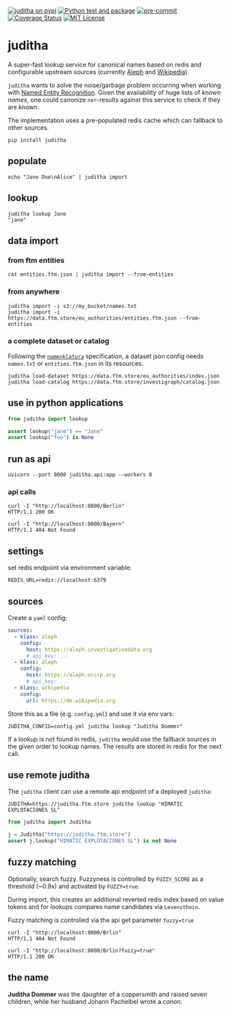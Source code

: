 [![juditha on pypi](https://img.shields.io/pypi/v/juditha)](https://pypi.org/project/juditha/) [![Python test and package](https://github.com/investigativedata/juditha/actions/workflows/python.yml/badge.svg)](https://github.com/investigativedata/juditha/actions/workflows/python.yml) [![pre-commit](https://img.shields.io/badge/pre--commit-enabled-brightgreen?logo=pre-commit)](https://github.com/pre-commit/pre-commit) [![Coverage Status](https://coveralls.io/repos/github/investigativedata/juditha/badge.svg?branch=main)](https://coveralls.io/github/investigativedata/juditha?branch=main) [![MIT License](https://img.shields.io/pypi/l/juditha)](./LICENSE)

# juditha

A super-fast lookup service for canonical names based on redis and configurable upstream sources (currently [Aleph](https://docs.aleph.occrp.org/) and [Wikipedia](https://www.wikipedia.org/)).

`juditha` wants to solve the noise/garbage problem occurring when working with [Named Entity Recognition](https://en.wikipedia.org/wiki/Named-entity_recognition). Given the availability of huge lists of *known names*, one could canonize `ner`-results against this service to check if they are known.

The implementation uses a pre-populated redis cache which can fallback to other sources.

    pip install juditha

## populate

    echo "Jane Doe\nAlice" | juditha import

## lookup

    juditha lookup Jane
    "jane"

## data import

### from ftm entities

    cat entities.ftm.json | juditha import --from-entities

### from anywhere

    juditha import -i s3://my_bucket/names.txt
    juditha import -i https://data.ftm.store/eu_authorities/entities.ftm.json --from-entities

### a complete dataset or catalog

Following the [`nomenklatura`](https://github.com/opensanctions/nomenklatura) specification, a dataset json config needs `names.txt` or `entities.ftm.json` in its resources.

    juditha load-dataset https://data.ftm.store/eu_authorities/index.json
    juditha load-catalog https://data.ftm.store/investigraph/catalog.json

## use in python applications

```python
from juditha import lookup

assert lookup("jane") == "Jane"
assert lookup("foo") is None
```

## run as api

    uvicorn --port 8000 juditha.api:app --workers 8

### api calls

    curl -I "http://localhost:8000/Berlin"
    HTTP/1.1 200 OK

    curl -I "http://localhost:8000/Bayern"
    HTTP/1.1 404 Not Found

## settings

set redis endpoint via environment variable:

    REDIS_URL=redis://localhost:6379

## sources

Create a `yaml` config:

```yaml
sources:
  - klass: aleph
    config:
      host: https://aleph.investigativedata.org
      # api_key: ...
  - klass: aleph
    config:
      host: https://aleph.occrp.org
      # api_key: ...
  - klass: wikipedia
    config:
      url: https://de.wikipedia.org
```

Store this as a file (e.g. `config.yml`) and use it via env vars:

    JUDITHA_CONFIG=config.yml juditha lookup "Juditha Dommer"

If a lookup is not found in redis, `juditha` would use the fallback sources in the given order to lookup names. The results are stored in redis for the next call.

## use remote juditha

The `juditha` client can use a remote api endpoint of a deployed `juditha`:

    JUDITHA=https://juditha.ftm.store juditha lookup "HIMATIC EXPLOTACIONES SL"

```python
from juditha import Juditha

j = Juditha("https://juditha.ftm.store")
assert j.lookup("HIMATIC EXPLOTACIONES SL") is not None
```

## fuzzy matching

Optionally, search fuzzy. Fuzzyness is controlled by `FUZZY_SCORE` as a threshold (~0.9x) and activated by `FUZZY=true`.

During import, this creates an additional reverted redis index based on value tokens and for lookups compares name candidates via `Levensthein`.

Fuzzy matching is controlled via the api get parameter `fuzzy=true`

    curl -I "http://localhost:8000/Brlin"
    HTTP/1.1 404 Not Found

    curl -I "http://localhost:8000/Brlin?fuzzy=true"
    HTTP/1.1 200 OK

## the name

**Juditha Dommer** was the daughter of a coppersmith and raised seven children, while her husband Johann Pachelbel wrote a *canon*.
